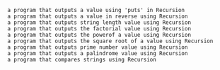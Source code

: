         a program that outputs a value using 'puts' in Recursion
        a program that outputs a value in reverse using Recursion
        a program that outputs string length value using Recursion
        a program that outputs the factorial value using Recursion
        a program that outputs the powerof a value using Recursion
        a program that outputs the square root of a value using Recursion
        a program that outputs prime number value using Recursion
        a program that outputs a palindrome value using Recursion
        a program that compares strings using Recursion
